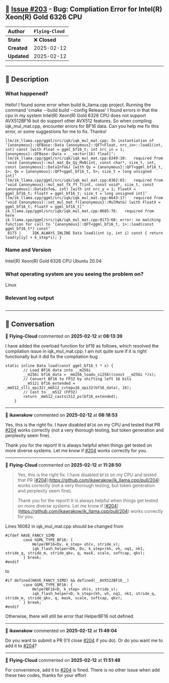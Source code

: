 ## 📌 [Issue #203](https://github.com/ikawrakow/ik_llama.cpp/issues/203) - Bug: Compliation Error for Intel(R) Xeon(R) Gold 6326 CPU

| **Author** | `Flying-Cloud` |
| :--- | :--- |
| **State** | ❌ **Closed** |
| **Created** | 2025-02-12 |
| **Updated** | 2025-02-12 |

---

## 📄 Description

### What happened?

Hello! I found some error when build ik_llama.cpp project. Running the command 'cmake --build build --config Release'
I found errors in that the cpu in my system Intel(R) Xeon(R) Gold 6326 CPU does not support AVX512BF16 but do support other AVX512 features.
So when compling iqk_mul_mat.cpp, encounter errors for BF16 data.
Can you help me fix this error, or some suggestions for me to fix. Thanks!
```
llm/ik_llama.cpp/ggml/src/iqk/iqk_mul_mat.cpp: In instantiation of ‘{anonymous}::QFBase::Data {anonymous}::QFT<Float, nrc_in>::load1(int, int) const [with Float = ggml_bf16_t; int nrc_in = 1; {anonymous}::QFBase::Data = __vector(16) float]’:
llm/ik_llama.cpp/ggml/src/iqk/iqk_mul_mat.cpp:8249:10:   required from ‘void {anonymous}::mul_mat_Qx_Qy_MxN(int, const char*, size_t, int, const {anonymous}::DataInfo&) [with Qy = {anonymous}::QFT<ggml_bf16_t, 1>; Qx = {anonymous}::QFT<ggml_bf16_t, 5>; size_t = long unsigned int]’
llm/ik_llama.cpp/ggml/src/iqk/iqk_mul_mat.cpp:8362:65:   required from ‘void {anonymous}::mul_mat_fX_fY_T(int, const void*, size_t, const {anonymous}::DataInfo&, int) [with int nrc_y = 1; FloatX = ggml_bf16_t; FloatY = ggml_bf16_t; size_t = long unsigned int]’
llm/ik_llama.cpp/ggml/src/iqk/iqk_mul_mat.cpp:8643:17:   required from ‘void {anonymous}::set_mul_mat_f({anonymous}::MulMat&) [with FloatX = ggml_bf16_t; FloatY = ggml_bf16_t]’
ik_llama.cpp/ggml/src/iqk/iqk_mul_mat.cpp:8685:76:   required from here
ik_llama.cpp/ggml/src/iqk/iqk_mul_mat.cpp:8173:68: error: no matching function for call to ‘{anonymous}::QFT<ggml_bf16_t, 1>::load(const ggml_bf16_t*) const’
 8173 |     IQK_ALWAYS_INLINE Data load1(int iy, int i) const { return load(y[iy] + k_step*i); }
```

### Name and Version

Intel(R) Xeon(R) Gold 6326 CPU Ubuntu 20.04

### What operating system are you seeing the problem on?

Linux

### Relevant log output

```shell

```

---

## 💬 Conversation

👤 **Flying-Cloud** commented on **2025-02-12** at **08:13:39**

I have added the overload function for bf16 as follows, which resolved the compilation issue in iqk_mul_mat.cpp.
I am not quite sure if it is right functionally but it did fix the compliation bug

```   
static inline Data load(const ggml_bf16_t * x) {
        // Load BF16 data into __m256i
        __m256i bf16_data = _mm256_loadu_si256((const __m256i *)x);
        // Convert BF16 to FP32 by shifting left 16 bits
        __m512i bf16_extended = _mm512_slli_epi32(_mm512_cvtepu16_epi32(bf16_data), 16);
        // Cast to __m512 (FP32)
        return _mm512_castsi512_ps(bf16_extended);
    }
```

---

👤 **ikawrakow** commented on **2025-02-12** at **08:18:53**

Yes, this is the right fix. I have disabled `BF16` on my CPU and tested that PR [#204](https://github.com/ikawrakow/ik_llama.cpp/issues/204) works correctly (not a very thorough testing, but token generation and perplexity seem fine).

Thank you for the report! It is always helpful when things get tested on more diverse systems. Let me know if [#204](https://github.com/ikawrakow/ik_llama.cpp/issues/204) works correctly for you.

---

👤 **Flying-Cloud** commented on **2025-02-12** at **11:28:50**

> Yes, this is the right fix. I have disabled `BF16` on my CPU and tested that PR [[#204](https://github.com/ikawrakow/ik_llama.cpp/issues/204)](https://github.com/ikawrakow/ik_llama.cpp/pull/204) works correctly (not a very thorough testing, but token generation and perplexity seem fine).
> 
> Thank you for the report! It is always helpful when things get tested on more diverse systems. Let me know if [[#204](https://github.com/ikawrakow/ik_llama.cpp/issues/204)](https://github.com/ikawrakow/ik_llama.cpp/pull/204) works correctly for you.

Lines 16082 in iqk_mul_mat.cpp  should be changed from
```
#ifdef HAVE_FANCY_SIMD
        case GGML_TYPE_BF16: {
            HelperBF16<Dv, k_step> vh(v, stride_v);
            iqk_flash_helper<Dk, Dv, k_step>(kh, vh, nq1, nk1, stride_q, stride_m, stride_qkv, q, mask, scale, softcap, qkv);
        } break;
#endif
```
to
```
#if defined(HAVE_FANCY_SIMD) && defined(__AVX512BF16__)
        case GGML_TYPE_BF16: {
            HelperBF16<D, k_step> vh(v, stride_v);
            iqk_flash_helper<D, k_step>(kh, vh, nq1, nk1, stride_q, stride_m, stride_qkv, q, mask, scale, softcap, qkv);
        } break;
#endif
```
Otherwise, there will still be error that HelperBF16 not defined

---

👤 **ikawrakow** commented on **2025-02-12** at **11:49:04**

Do you want to submit a PR (I'll close [#204](https://github.com/ikawrakow/ik_llama.cpp/issues/204) if you do). Or do you want me to add it to [#204](https://github.com/ikawrakow/ik_llama.cpp/issues/204)?

---

👤 **Flying-Cloud** commented on **2025-02-12** at **11:51:48**

For convenience, add it to [#204](https://github.com/ikawrakow/ik_llama.cpp/issues/204) is fined. There is no other issue when add these two codes, thanks for your effort